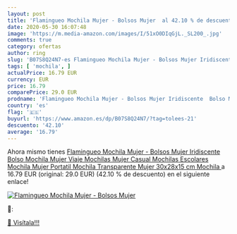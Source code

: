 ```yaml
---
layout: post
title: 'Flamingueo Mochila Mujer - Bolsos Mujer  al 42.10 % de descuento'
date: 2020-05-30 16:07:48
image: 'https://m.media-amazon.com/images/I/51xO0DIqGjL._SL200_.jpg'
comments: true
category: ofertas
author: ring
slug: 'B07S8Q24N7-es Flamingueo Mochila Mujer - Bolsos Mujer Iridiscente Bolso...'
tags: [ 'mochila', ]
actualPrice: 16.79 EUR
currency: EUR
price: 16.79
comparePrice: 29.0 EUR
prodname: 'Flamingueo Mochila Mujer - Bolsos Mujer Iridiscente  Bolso Mochila Mujer Viaje  Mochilas Mujer Casual  Mochilas Escolares  Mochila Mujer Portatil  Mochila Transparente Mujer  30x28x15 cm  Mochila '
country: 'es'
flag: '🇪🇸'
buyurl: 'https://www.amazon.es/dp/B07S8Q24N7/?tag=tolees-21'
descuento: '42.10'
average: '16.79'
---
```


Ahora mismo tienes [Flamingueo Mochila Mujer - Bolsos Mujer Iridiscente  Bolso Mochila Mujer Viaje  Mochilas Mujer Casual  Mochilas Escolares  Mochila Mujer Portatil  Mochila Transparente Mujer  30x28x15 cm  Mochila ](https://www.amazon.es/dp/B07S8Q24N7/?tag=tolees-21) a 16.79 EUR (original: 29.0 EUR) (42.10 %  de descuento) en el siguiente enlace!

[![Flamingueo Mochila Mujer - Bolsos Mujer ](https://m.media-amazon.com/images/I/51xO0DIqGjL._SL200_.jpg)](https://www.amazon.es/dp/B07S8Q24N7/?tag=tolees-21)

🔎:


[🛒 Visítala!!!](https://www.amazon.es/dp/B07S8Q24N7/?tag=tolees-21)
